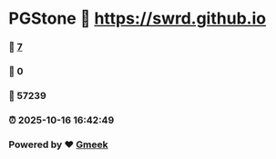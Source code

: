 # PGStone :link: https://swrd.github.io 
### :page_facing_up: [7](https://swrd.github.io/tag.html) 
### :speech_balloon: 0 
### :hibiscus: 57239 
### :alarm_clock: 2025-10-16 16:42:49 
### Powered by :heart: [Gmeek](https://github.com/Meekdai/Gmeek)
